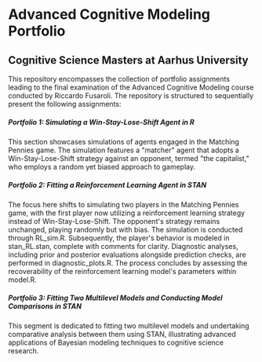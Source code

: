 # Advanced Cognitive Modeling Portfolio
## Cognitive Science Masters at Aarhus University
This repository encompasses the collection of portfolio assignments leading to the final examination of the Advanced Cognitive Modeling course conducted by Riccardo Fusaroli. The repository is structured to sequentially present the following assignments:

##### Portfolio 1: Simulating a Win-Stay-Lose-Shift Agent in R
This section showcases simulations of agents engaged in the Matching Pennies game. The simulation features a "matcher" agent that adopts a Win-Stay-Lose-Shift strategy against an opponent, termed "the capitalist," who employs a random yet biased approach to gameplay.

##### Portfolio 2: Fitting a Reinforcement Learning Agent in STAN
The focus here shifts to simulating two players in the Matching Pennies game, with the first player now utilizing a reinforcement learning strategy instead of Win-Stay-Lose-Shift. The opponent's strategy remains unchanged, playing randomly but with bias. The simulation is conducted through RL_sim.R. Subsequently, the player's behavior is modeled in stan_RL.stan, complete with comments for clarity. Diagnostic analyses, including prior and posterior evaluations alongside prediction checks, are performed in diagnostic_plots.R. The process concludes by assessing the recoverability of the reinforcement learning model's parameters within model.R.

##### Portfolio 3: Fitting Two Multilevel Models and Conducting Model Comparisons in STAN
This segment is dedicated to fitting two multilevel models and undertaking comparative analysis between them using STAN, illustrating advanced applications of Bayesian modeling techniques to cognitive science research.
